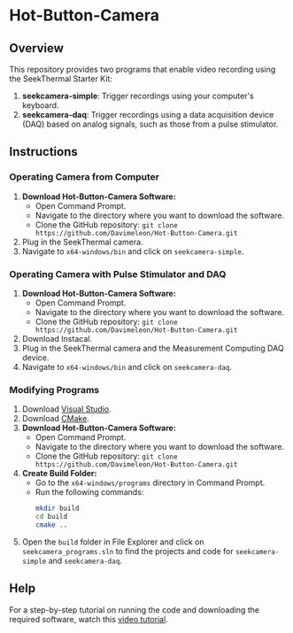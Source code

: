 # Hot-Button-Camera

## Overview
This repository provides two programs that enable video recording using the SeekThermal Starter Kit:
1. **seekcamera-simple**: Trigger recordings using your computer's keyboard.
2. **seekcamera-daq**: Trigger recordings using a data acquisition device (DAQ) based on analog signals, such as those from a pulse stimulator.

## Instructions

### Operating Camera from Computer
1. **Download Hot-Button-Camera Software:**
   - Open Command Prompt.
   - Navigate to the directory where you want to download the software.
   - Clone the GitHub repository: `git clone https://github.com/Davimeleon/Hot-Button-Camera.git`
2. Plug in the SeekThermal camera.
3. Navigate to `x64-windows/bin` and click on `seekcamera-simple`.

### Operating Camera with Pulse Stimulator and DAQ
1. **Download Hot-Button-Camera Software:**
   - Open Command Prompt.
   - Navigate to the directory where you want to download the software.
   - Clone the GitHub repository: `git clone https://github.com/Davimeleon/Hot-Button-Camera.git`
2. Download Instacal.
3. Plug in the SeekThermal camera and the Measurement Computing DAQ device.
4. Navigate to `x64-windows/bin` and click on `seekcamera-daq`.

### Modifying Programs
1. Download [Visual Studio](https://visualstudio.microsoft.com/vs/community/).
2. Download [CMake](https://cmake.org/download/).
3. **Download Hot-Button-Camera Software:**
   - Open Command Prompt.
   - Navigate to the directory where you want to download the software.
   - Clone the GitHub repository: `git clone https://github.com/Davimeleon/Hot-Button-Camera.git`
4. **Create Build Folder:**
   - Go to the `x64-windows/programs` directory in Command Prompt.
   - Run the following commands:
     ```sh
     mkdir build
     cd build
     cmake ..
     ```
5. Open the `build` folder in File Explorer and click on `seekcamera_programs.sln` to find the projects and code for `seekcamera-simple` and `seekcamera-daq`.

## Help
For a step-by-step tutorial on running the code and downloading the required software, watch this [video tutorial](https://vimeo.com/585062558).
